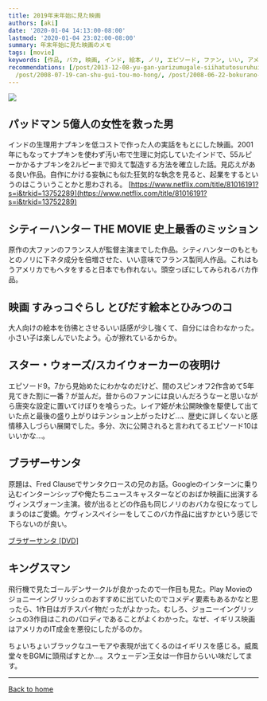 ```yaml
---
title: 2019年末年始に見た映画
authors: [aki]
date: '2020-01-04 14:13:00-08:00'
lastmod: '2020-01-04 23:02:00-08:00'
summary: 年末年始に見た映画のメモ
tags: [movie]
keywords: [作品, バカ, 映画, インド, 絵本, ノリ, エピソード, ファン, いい, アメリカ]
recommendations: [/post/2013-12-08-yu-gan-yarizumugale-siihatutosuruhui-ben-3ce/,
  /post/2008-07-19-can-shu-gui-tou-mo-hong/, /post/2008-06-22-bokurano-alternative/]
---
```


![](https://images.unsplash.com/photo-1485846234645-a62644f84728?ixlib=rb-1.2.1&q=85&fm=jpg&crop=entropy&cs=srgb)

## パッドマン 5億人の女性を救った男

インドの生理用ナプキンを低コストで作った人の実話をもとにした映画。2001年にもなってナプキンを使わず汚い布で生理に対応していたインドで、55ルピーかかるナプキンを2ルピーまで抑えて製造する方法を確立した話。見応えがある良い作品。自作にかける妄執にも似た狂気的な執念を見ると、起業をするというのはこういうことかと思わされる。
[https://www.netflix.com/title/81016191?s=i&trkid=13752289](https://www.netflix.com/title/81016191?s=i&trkid=13752289)

## シティーハンター THE MOVIE 史上最香のミッション

原作の大ファンのフランス人が監督主演までした作品。シティハンターのもともとのノリに下ネタ成分を倍増させた、いい意味でフランス製同人作品。これはもうアメリカでもヘタをすると日本でも作れない。頭空っぽにしてみられるバカ作品。

## 映画 すみっコぐらし とびだす絵本とひみつのコ

大人向けの絵本を彷彿とさせるいい話感が少し強くて、自分には合わなかった。小さい子は楽しんでいたよう。心が擦れているからか。

## スター・ウォーズ/スカイウォーカーの夜明け

エピソード9。7から見始めたにわかなのだけど、間のスピンオフ2作含めて5年見てきた割に一番？が並んだ。昔からのファンには良いんだろうなーと思いながら唐突な設定に置いてけぼりを喰らった。レイア姫が未公開映像を駆使して出ていた点と最後の盛り上がりはテンション上がったけど…、歴史に詳しくないと感情移入しづらい展開でした。多分、次に公開されると言われてるエピソード10はいいかな…。

## ブラザーサンタ

原題は、Fred Clauseでサンタクロースの兄のお話。Googleのインターンに乗り込むインターンシップや俺たちニュースキャスターなどのおばか映画に出演するヴィンスヴォーン主演。彼が出るとどの作品も同じノリのおバカな役になってしまうのはご愛嬌。ケヴィンスペイシーをしてこのバカ作品に出すかという感じで下らないのが良い。

[ブラザーサンタ [DVD]](https://amzn.to/39Jdbye)

## キングスマン

飛行機で見たゴールデンサークルが良かったので一作目も見た。Play Movieのジョニーイングリッシュのおすすめに出ていたのでコメディ要素もあるかなと思ったら、1作目はガチスパイ物だったがよかった。むしろ、ジョニーイングリッシュの3作目はこれのパロディであることがよくわかった。なぜ、イギリス映画はアメリカのIT成金を悪役にしたがるのか。

ちょいちょいブラックなユーモアや表現が出てくるのはイギリスを感じる。威風堂々をBGMに頭飛ばすとか…。スウェーデン王女は一作目からいい味だしてます。

[](https://amzn.to/2SSOXvx)

---

[Back to home](https://memo.chezo.uno/)
